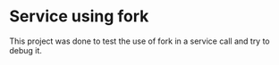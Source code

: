 # Service using fork

This project was done to test the use of fork in a service call and try to debug it.

